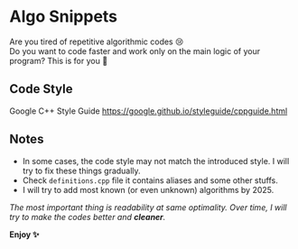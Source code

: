 # Algo Snippets
Are you tired of repetitive algorithmic codes 😢    
Do you want to code faster and work only on the main logic of your program? This is for you 🎁    

## Code Style
Google C++ Style Guide https://google.github.io/styleguide/cppguide.html

## Notes
- In some cases, the code style may not match the introduced style. I will try to fix these things gradually.
- Check `definitions.cpp` file it contains aliases and some other stuffs.
- I will try to add most known (or even unknown) algorithms by 2025.

*The most important thing is readability at same optimality. Over time, I will try to make the codes better and **cleaner**.*

**Enjoy ✨**
